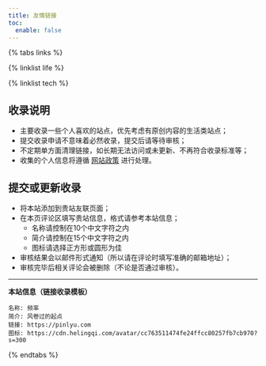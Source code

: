 ```yaml
---
title: 友情链接
toc:
  enable: false
---
```


{% tabs links %}

<!-- tab 生活向@fa-solid fa-umbrella-beach -->
{% linklist life %}
<!-- endtab -->

<!-- tab 技术向@fa-solid fa-code-branch -->
{% linklist tech %}
<!-- endtab -->

<!-- tab 收录链接@fa-solid fa-list-check -->
## 收录说明
- 主要收录一些个人喜欢的站点，优先考虑有原创内容的生活类站点；
- 提交收录申请不意味着必然收录，提交后请等待审核；
- 不定期单方面清理链接，如长期无法访问或未更新、不再符合收录标准等；
- 收集的个人信息将遵循 [网站政策](/policy/) 进行处理。

## 提交或更新收录
- 将本站添加到贵站友联页面；
- 在本页评论区填写贵站信息，格式请参考本站信息；
    - 名称请控制在10个中文字符之内
    - 简介请控制在15个中文字符之内
    - 图标请选择正方形或圆形为佳
- 审核结果会以邮件形式通知（所以请在评论时填写准确的邮箱地址）；
- 审核完毕后相关评论会被删除（不论是否通过审核）。

* * *
**本站信息（链接收录模板）**
```
名称: 频率
简介: 风卷过的起点
链接: https://pinlyu.com
图标: https://cdn.helingqi.com/avatar/cc763511474fe24ffcc80257fb7cb970?s=300
```
<!-- endtab -->

{% endtabs %}

<!--
* * *

<div class="text-center" style="font-size: 1.1em;font-weight:bold">
    {% btn https://wj.qq.com/s2/10182369/d328/, 收录/更新链接, list-check fa-fw %}
</div>
-->